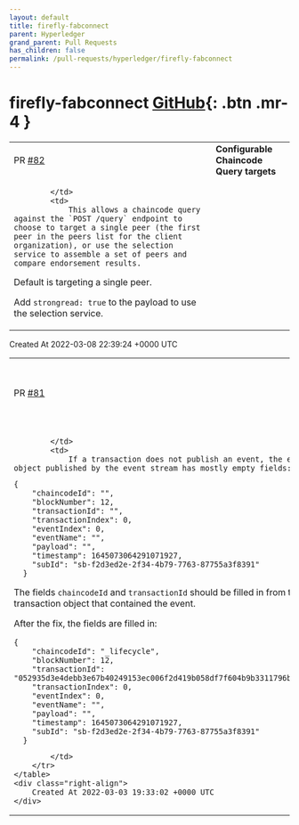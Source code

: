 ```yaml
---
layout: default
title: firefly-fabconnect
parent: Hyperledger
grand_parent: Pull Requests
has_children: false
permalink: /pull-requests/hyperledger/firefly-fabconnect
---
```


# firefly-fabconnect <span class="fs-3 right-align">[GitHub](https://github.com/hyperledger/firefly-fabconnect){: .btn .mr-4 }</span>


<div>
    <table>
        <tr>
            <td>
                PR <a href="https://github.com/hyperledger/firefly-fabconnect/pull/82" class=".btn">#82</a>
            </td>
            <td>
                <b>
                    Configurable Chaincode Query targets
                </b>
            </td>
        </tr>
        <tr>
            <td>
                
            </td>
            <td>
                This allows a chaincode query against the `POST /query` endpoint to choose to target a single peer (the first peer in the peers list for the client organization), or use the selection service to assemble a set of peers and compare endorsement results.

Default is targeting a single peer.

Add `strongread: true` to the payload to use the selection service.
            </td>
        </tr>
    </table>
    <div class="right-align">
        Created At 2022-03-08 22:39:24 +0000 UTC
    </div>
</div>

<div>
    <table>
        <tr>
            <td>
                PR <a href="https://github.com/hyperledger/firefly-fabconnect/pull/81" class=".btn">#81</a>
            </td>
            <td>
                <b>
                    Fill in event fields from transactions that do not publish events
                </b>
            </td>
        </tr>
        <tr>
            <td>
                
            </td>
            <td>
                If a transaction does not publish an event, the event object published by the event stream has mostly empty fields:

```
{
    "chaincodeId": "",
    "blockNumber": 12,
    "transactionId": "",
    "transactionIndex": 0,
    "eventIndex": 0,
    "eventName": "",
    "payload": "",
    "timestamp": 1645073064291071927,
    "subId": "sb-f2d3ed2e-2f34-4b79-7763-87755a3f8391"
  }
```

The fields `chaincodeId` and `transactionId` should be filled in from the transaction object that contained the event.

After the fix, the fields are filled in:

```
{
    "chaincodeId": "_lifecycle",
    "blockNumber": 12,
    "transactionId": "052935d3e4debb3e67b40249153ec006f2d419b058df7f604b9b3311796b8934",
    "transactionIndex": 0,
    "eventIndex": 0,
    "eventName": "",
    "payload": "",
    "timestamp": 1645073064291071927,
    "subId": "sb-f2d3ed2e-2f34-4b79-7763-87755a3f8391"
  }
```
            </td>
        </tr>
    </table>
    <div class="right-align">
        Created At 2022-03-03 19:33:02 +0000 UTC
    </div>
</div>

